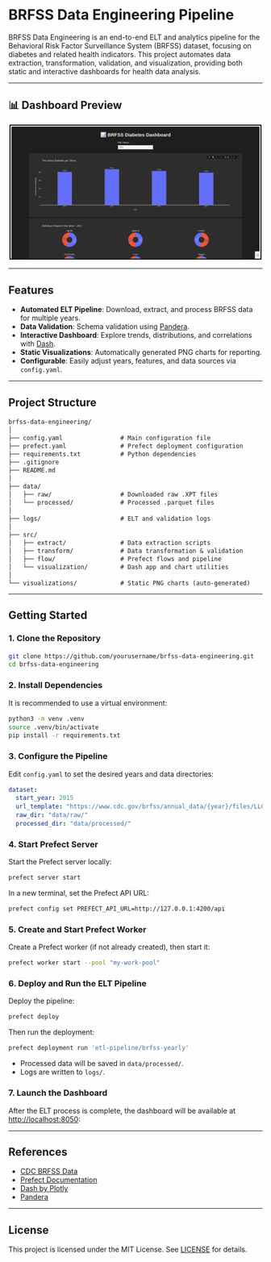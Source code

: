 # BRFSS Data Engineering Pipeline

BRFSS Data Engineering is an end-to-end ELT and analytics pipeline for the Behavioral Risk Factor Surveillance System (BRFSS) dataset, focusing on diabetes and related health indicators. This project automates data extraction, transformation, validation, and visualization, providing both static and interactive dashboards for health data analysis.

---

## 📊 Dashboard Preview

<p align="center">
  <img src="images/dashboard.png" alt="Dashboard Preview" width="500"/>
</p>

---

## Features

- **Automated ELT Pipeline**: Download, extract, and process BRFSS data for multiple years.
- **Data Validation**: Schema validation using [Pandera](https://pandera.readthedocs.io/).
- **Interactive Dashboard**: Explore trends, distributions, and correlations with [Dash](https://dash.plotly.com/).
- **Static Visualizations**: Automatically generated PNG charts for reporting.
- **Configurable**: Easily adjust years, features, and data sources via `config.yaml`.

---

## Project Structure

```
brfss-data-engineering/
│
├── config.yaml                # Main configuration file
├── prefect.yaml               # Prefect deployment configuration
├── requirements.txt           # Python dependencies
├── .gitignore
├── README.md
│
├── data/
│   ├── raw/                   # Downloaded raw .XPT files
│   └── processed/             # Processed .parquet files
│
├── logs/                      # ELT and validation logs
│
├── src/
│   ├── extract/               # Data extraction scripts
│   ├── transform/             # Data transformation & validation
│   ├── flow/                  # Prefect flows and pipeline
│   └── visualization/         # Dash app and chart utilities
│
└── visualizations/            # Static PNG charts (auto-generated)
```

---

## Getting Started

### 1. Clone the Repository

```bash
git clone https://github.com/yourusername/brfss-data-engineering.git
cd brfss-data-engineering
```

### 2. Install Dependencies

It is recommended to use a virtual environment:

```bash
python3 -m venv .venv
source .venv/bin/activate
pip install -r requirements.txt
```

### 3. Configure the Pipeline

Edit `config.yaml` to set the desired years and data directories:

```yaml
dataset:
  start_year: 2015
  url_template: "https://www.cdc.gov/brfss/annual_data/{year}/files/LLCP{year}XPT.zip"
  raw_dir: "data/raw/"
  processed_dir: "data/processed/"
```

### 4. Start Prefect Server

Start the Prefect server locally:

```bash
prefect server start
```

In a new terminal, set the Prefect API URL:

```bash
prefect config set PREFECT_API_URL=http://127.0.0.1:4200/api
```

### 5. Create and Start Prefect Worker

Create a Prefect worker (if not already created), then start it:

```bash
prefect worker start --pool "my-work-pool"
```

### 6. Deploy and Run the ELT Pipeline

Deploy the pipeline:

```bash
prefect deploy
```

Then run the deployment:

```bash
prefect deployment run 'etl-pipeline/brfss-yearly'
```

- Processed data will be saved in `data/processed/`.
- Logs are written to `logs/`.

### 7. Launch the Dashboard

After the ELT process is complete, the dashboard will be available at [http://localhost:8050](http://localhost:8050):

---

## References

- [CDC BRFSS Data](https://www.cdc.gov/brfss/annual_data/annual_data.htm)
- [Prefect Documentation](https://docs.prefect.io/)
- [Dash by Plotly](https://dash.plotly.com/)
- [Pandera](https://pandera.readthedocs.io/)

---

## License

This project is licensed under the MIT License. See [LICENSE](LICENSE) for details.


